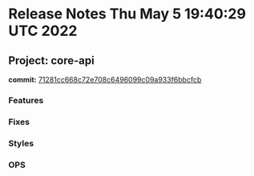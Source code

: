 # Release Notes Thu May  5 19:40:29 UTC 2022
## Project: core-api
**commit:** [71281cc668c72e708c6496099c09a933f6bbcfcb](https://github.com/rafaelaraujo-ezops/test/commit/71281cc668c72e708c6496099c09a933f6bbcfcb)
### Features
### Fixes
### Styles
### OPS
